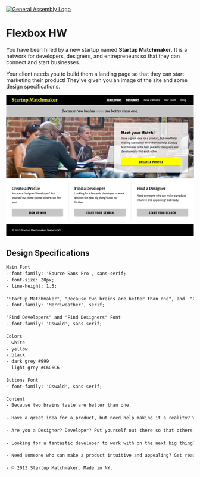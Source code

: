 [![General Assembly Logo](https://camo.githubusercontent.com/1a91b05b8f4d44b5bbfb83abac2b0996d8e26c92/687474703a2f2f692e696d6775722e636f6d2f6b6538555354712e706e67)](https://generalassemb.ly/education/web-development-immersive)

# Flexbox HW

You have been hired by a new startup named **Startup Matchmaker**. It is a network for developers, designers, and entrepreneurs so that they can connect and start businesses.

Your client needs you to build them a landing page so that they can start marketing their product! They've given you an image of the site and some design specifications.

![starter_code/images/StartupMatchmaker.png](starter_code/images/StartupMatchmaker.png)

## Design Specifications

```txt
Main Font
- font-family: 'Source Sans Pro', sans-serif;
- font-size: 20px;
- line-height: 1.5;

"Startup Matchmaker", "Because two brains are better than one", and  "Create a Profile" Font
- font-family: 'Merriweather', serif;

"Find Developers" and "Find Designers" Font
- font-family: 'Oswald', sans-serif;

Colors
- white
- yellow
- black
- dark grey #999
- light grey #C6C6C6

Buttons Font
- font-family: 'Oswald', sans-serif;

Content
- Because two brains taste are better than one.

- Have a great idea for a product, but need help making it a reality? We’re here to help. Startup Matchmaker is the best place for designers and developers to find each other.

- Are you a Designer? Developer? Put yourself out there so that others can find you!

- Looking for a fantastic developer to work with on the next big thing? Look no further.

- Need someone who can make a product intuitive and appealing? Get ready.

- © 2013 Startup Matchmaker. Made in NY.
```
